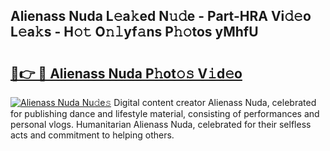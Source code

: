## Alienass Nuda L𝚎a𝚔ed N𝚞𝚍e - Part-HRA Vi𝚍𝚎o L𝚎a𝚔s - H𝚘𝚝 O𝚗𝚕yf𝚊ns P𝚑𝚘tos yMhfU

# <h2><a href="http://kf4wev.oniu.top/?m=Alienass+Nuda">🔗👉 🔴 Alienass Nuda P𝚑ot𝚘𝚜 V𝚒d𝚎o</a></h2>

[![Alienass Nuda Nu𝚍e𝚜](https://i.imgur.com/0qMVB7G.gif)](http://kf4wev.oniu.top/?m=Alienass+Nuda)
Digital content creator Alienass Nuda, celebrated for publishing dance and lifestyle material, consisting of performances and personal vlogs. Humanitarian Alienass Nuda, celebrated for their selfless acts and commitment to helping others.  
